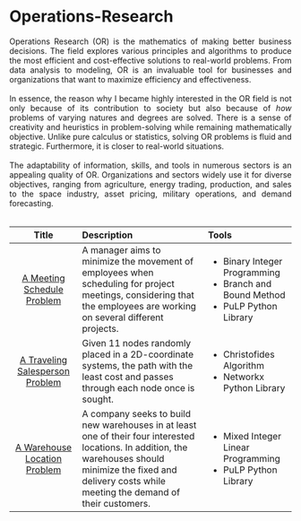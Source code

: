 # Operations-Research

<div align='justify';> 
  
Operations Research (OR) is the mathematics of making better business decisions. The field explores various principles and algorithms to produce the most efficient and cost-effective solutions to real-world problems. From data analysis to modeling, OR is an invaluable tool for businesses and organizations that want to maximize efficiency and effectiveness. <br /> <br />
  In essence, the reason why I became highly interested in the OR field is not only because of its contribution to society but also because of *how* problems of varying natures and degrees are solved. There is a sense of creativity and heuristics in problem-solving while remaining mathematically objective. Unlike pure calculus or statistics, solving OR problems is fluid and strategic. Furthermore, it is closer to real-world situations. <br /><br />
  The adaptability of information, skills, and tools in numerous sectors is an appealing quality of OR. Organizations and sectors widely use it for diverse objectives, ranging from agriculture, energy trading, production, and sales to the space industry, asset pricing, military operations, and demand forecasting. <br /> <br />

</div>

|Title                                  |Description                            |Tools                                   |
|:---------------------------------------:|:--------------------------------------|:---------------------------------------|
|[A Meeting Schedule Problem][TSP1]|A manager aims to minimize the movement of employees when scheduling for project meetings, considering that the employees are working on several different projects.|<ul><li>Binary Integer Programming</li> <li>Branch and Bound Method</li> <li>PuLP Python Library</li></ul>|
|[A Traveling Salesperson Problem][TSP2]|Given 11 nodes randomly placed in a 2D-coordinate systems, the path with the least cost and passes through each node once is sought.|<ul><li>Christofides Algorithm</li> <li>Networkx Python Library</li></ul>|
|[A Warehouse Location Problem][WLP1]|A company seeks to build new warehouses in at least one of their four interested locations. In addition, the warehouses should minimize the fixed and delivery costs while meeting the demand of their customers.|<ul><li>Mixed Integer Linear Programming</li> <li>PuLP Python Library</li></ul>|





[TSP1]: https://github.com/JPReyes07/Operations-Research/blob/db04998115078985b15e736deda8acd1ebe79542/Traveling%20Salesperson%20Problem%20%5B1%5D.md
[TSP2]: https://github.com/JPReyes07/Operations-Research/blob/db04998115078985b15e736deda8acd1ebe79542/Traveling%20Salesperson%20Problem%20%5B2%5D.ipynb
[WLP1]: https://github.com/JPReyes07/Operations-Research/blob/db04998115078985b15e736deda8acd1ebe79542/Warehouse%20Location%20Problem%20%5B1%5D.md
